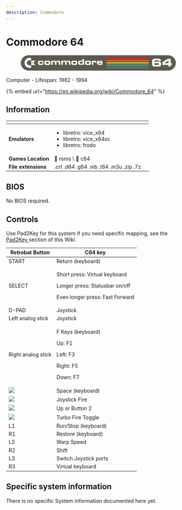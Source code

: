```yaml
---
description: Commodore
---
```


# Commodore 64

<div align="left">

<figure><img src="https://raw.githubusercontent.com/fabricecaruso/es-theme-carbon/52ff37c9e265587d006945a2ba695b5a962b3a3d/art/logos/c64.svg" alt=""><figcaption></figcaption></figure>

</div>

Computer - Lifespan: 1982 - 1994

{% embed url="https://en.wikipedia.org/wiki/Commodore_64" %}

## Information

<table data-header-hidden><thead><tr><th></th><th></th><th data-hidden></th></tr></thead><tbody><tr><td><strong>Emulators</strong></td><td><ul><li>libretro: vice_x64</li><li>libretro: vice_x64sc</li><li>libretro: frodo</li></ul></td><td></td></tr><tr><td><strong>Games Location</strong></td><td><span data-gb-custom-inline data-tag="emoji" data-code="1f4c1">📁</span> roms \ <span data-gb-custom-inline data-tag="emoji" data-code="1f4c2">📂</span> c64</td><td></td></tr><tr><td><strong>File extensions</strong></td><td>.crt .d64 .g64 .nib .t64 .m3u .zip .7z</td><td></td></tr></tbody></table>

## BIOS

No BIOS required.

## Controls

Use Pad2Key for this system if you need specific mapping, see the [Pad2Key ](../../../../controllers/pad2key.md)section of this Wiki.

| Retrobat Button                                          | C64 key                                                                                                           |
| -------------------------------------------------------- | ----------------------------------------------------------------------------------------------------------------- |
| START                                                    | Return (keyboard)                                                                                                 |
| SELECT                                                   | <p>Short press: Virtual keyboard </p><p>Longer press: Statusbar on/off </p><p>Even longer press: Fast Forward</p> |
| D-PAD                                                    | Joystick                                                                                                          |
| Left analog stick                                        | Joystick                                                                                                          |
| Right analog stick                                       | <p>F Keys (keyboard) </p><p>Up: F1 </p><p>Left: F3 </p><p>Right: F5 </p><p>Down: F7</p>                           |
| ![](<../../../../.gitbook/assets/image (2) (1) (1).png>) | Space (keyboard)                                                                                                  |
| ![](<../../../../.gitbook/assets/image (1) (2) (1).png>) | Joystick Fire                                                                                                     |
| ![](<../../../../.gitbook/assets/image (4) (1).png>)     | Up or Button 2                                                                                                    |
| ![](<../../../../.gitbook/assets/image (3) (1) (2).png>) | Turbo Fire Toggle                                                                                                 |
| L1                                                       | Run/Stop (keyboard)                                                                                               |
| R1                                                       | Restore (keyboard)                                                                                                |
| L2                                                       | Warp Speed                                                                                                        |
| R2                                                       | Shift                                                                                                             |
| L3                                                       | Switch Joystick ports                                                                                             |
| R3                                                       | Virtual keyboard                                                                                                  |

## Specific system information

There is no specific System information documented here yet.
